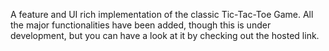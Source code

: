 A feature and UI rich implementation of the classic Tic-Tac-Toe Game. All the major functionalities have been added, though this is under development, but you can have a look at it by checking out the hosted link.
